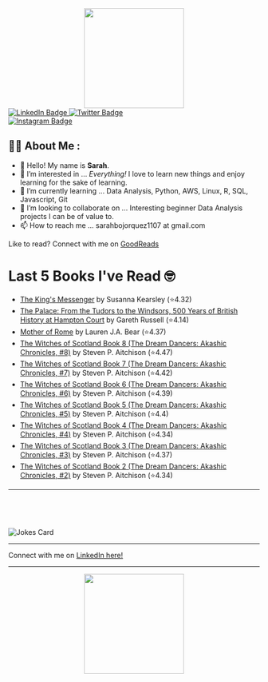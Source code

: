 
<div id="header" align="center">
  <img src="https://media.giphy.com/media/h8mSIeTWzDFooj3hgT/giphy.gif" width="200"/>
</div>

<div id="badges">
  <a href="https://www.linkedin.com/in/sarahjbojorquez/">
    <img src="https://img.shields.io/badge/LinkedIn-blue?style=for-the-badge&logo=linkedin&logoColor=white" alt="LinkedIn Badge"/>
  </a>

  <a href="https://twitter.com/Sarahjbojorquez">
    <img src="https://img.shields.io/badge/Twitter-green?style=for-the-badge&logo=twitter&logoColor=white" alt="Twitter Badge"/>
  </a>
</div>

 <a href="https://www.instagram.com/sarahjbojorquez/">
    <img src="https://img.shields.io/badge/Instagram-blueviolet?style=for-the-badge&logo=Instagram&logoColor=white" alt="Instagram Badge"/>
  </a>
<div></div>
<div></div>

## :woman_technologist: About Me :

- 👋 Hello!  My name is **Sarah**.
- 👀 I’m interested in ... *Everything!* I love to learn new things and enjoy learning for the sake of learning.
- 🌱 I’m currently learning ... Data Analysis, Python, AWS, Linux, R, SQL, Javascript, Git
- 💞️ I’m looking to collaborate on ... Interesting beginner Data Analysis projects I can be of value to.
- 📫 How to reach me ... sarahbojorquez1107 at gmail.com

Like to read? Connect with me on <a href="https://www.goodreads.com/user/show/97230998-sarah-bojorquez-lopez">GoodReads</a>
<div></div>
<div></div>

# Last 5 Books I've Read 🤓
<!-- GOODREADS-LIST:START -->
- [The King&apos;s Messenger](https://www.goodreads.com/review/show/7397210175?utm_medium=api&utm_source=rss) by Susanna Kearsley (⭐️4.32)
- [The Palace: From the Tudors to the Windsors, 500 Years of British History at Hampton Court](https://www.goodreads.com/review/show/7249881658?utm_medium=api&utm_source=rss) by Gareth Russell (⭐️4.14)
- [Mother of Rome](https://www.goodreads.com/review/show/7242853125?utm_medium=api&utm_source=rss) by Lauren J.A. Bear (⭐️4.37)
- [The Witches of Scotland Book 8 (The Dream Dancers: Akashic Chronicles, #8)](https://www.goodreads.com/review/show/7173433060?utm_medium=api&utm_source=rss) by Steven P. Aitchison (⭐️4.47)
- [The Witches of Scotland Book 7 (The Dream Dancers: Akashic Chronicles, #7)](https://www.goodreads.com/review/show/7173432646?utm_medium=api&utm_source=rss) by Steven P. Aitchison (⭐️4.42)
- [The Witches of Scotland Book 6 (The Dream Dancers: Akashic Chronicles, #6)](https://www.goodreads.com/review/show/7173432163?utm_medium=api&utm_source=rss) by Steven P. Aitchison (⭐️4.39)
- [The Witches of Scotland Book 5 (The Dream Dancers: Akashic Chronicles, #5)](https://www.goodreads.com/review/show/7173431803?utm_medium=api&utm_source=rss) by Steven P. Aitchison (⭐️4.4)
- [The Witches of Scotland Book 4 (The Dream Dancers: Akashic Chronicles, #4)](https://www.goodreads.com/review/show/7173431329?utm_medium=api&utm_source=rss) by Steven P. Aitchison (⭐️4.34)
- [The Witches of Scotland Book 3 (The Dream Dancers: Akashic Chronicles, #3)](https://www.goodreads.com/review/show/7173430866?utm_medium=api&utm_source=rss) by Steven P. Aitchison (⭐️4.37)
- [The Witches of Scotland Book 2 (The Dream Dancers: Akashic Chronicles, #2)](https://www.goodreads.com/review/show/7173430464?utm_medium=api&utm_source=rss) by Steven P. Aitchison (⭐️4.34)
<!-- GOODREADS-LIST:END -->

---

<p>&nbsp;</p>
<p>&nbsp;</p>

<img src="https://readme-jokes.vercel.app/api?hideBorder&theme=cobalt&qColor=%23944bcc&aColor=%23bbdb51" alt="Jokes Card" />
<div></div>
<div></div>

---

Connect with me on [LinkedIn here!](https://www.linkedin.com/in/sarahjbojorquez/)


---

<div align="center">
  <img src="https://media.giphy.com/media/dU6iSeuBBsN9OpTg5P/giphy.gif" width="200"/>
</div>
